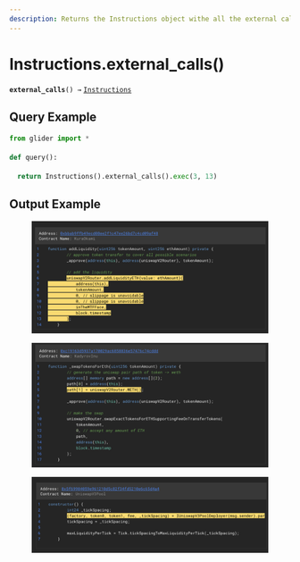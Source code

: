 ```yaml
---
description: Returns the Instructions object withe all the external call instructions.
---
```


# Instructions.external\_calls()

**`external_calls`**`() →` [`Instructions`](./)

## Query Example

```python
from glider import *

def query():
  
  return Instructions().external_calls().exec(3, 13)
```

## Output Example

<figure><img src="../../.gitbook/assets/image (5).png" alt=""><figcaption></figcaption></figure>

<figure><img src="../../.gitbook/assets/image (6).png" alt=""><figcaption></figcaption></figure>

<figure><img src="../../.gitbook/assets/image (7).png" alt=""><figcaption></figcaption></figure>
